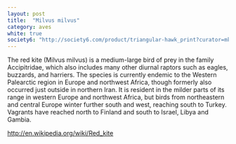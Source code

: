 ```yaml
---
layout: post
title:  "Milvus milvus"
category: aves
white: true
society6: "http://society6.com/product/triangular-hawk_print?curator=mkj_is"
---
```


The red kite (Milvus milvus) is a medium-large bird of prey in the family Accipitridae, which also includes many other diurnal raptors such as eagles, buzzards, and harriers. The species is currently endemic to the Western Palearctic region in Europe and northwest Africa, though formerly also occurred just outside in northern Iran. It is resident in the milder parts of its range in western Europe and northwest Africa, but birds from northeastern and central Europe winter further south and west, reaching south to Turkey. Vagrants have reached north to Finland and south to Israel, Libya and Gambia.

http://en.wikipedia.org/wiki/Red_kite
